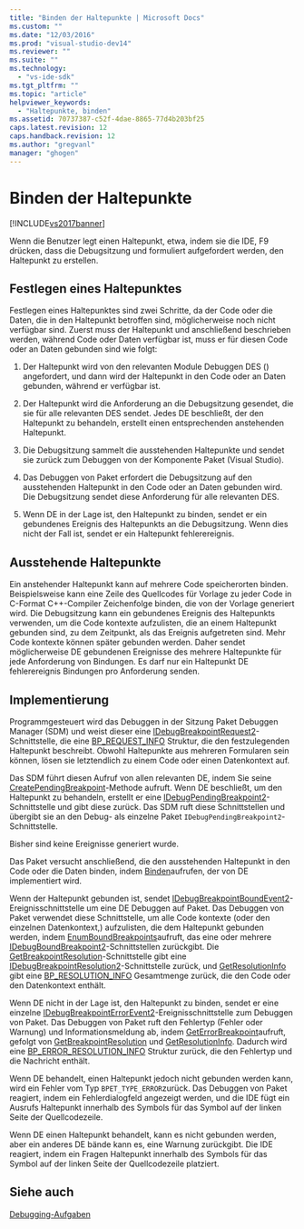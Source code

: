 ```yaml
---
title: "Binden der Haltepunkte | Microsoft Docs"
ms.custom: ""
ms.date: "12/03/2016"
ms.prod: "visual-studio-dev14"
ms.reviewer: ""
ms.suite: ""
ms.technology: 
  - "vs-ide-sdk"
ms.tgt_pltfrm: ""
ms.topic: "article"
helpviewer_keywords: 
  - "Haltepunkte, binden"
ms.assetid: 70737387-c52f-4dae-8865-77d4b203bf25
caps.latest.revision: 12
caps.handback.revision: 12
ms.author: "gregvanl"
manager: "ghogen"
---
```

# Binden der Haltepunkte
[!INCLUDE[vs2017banner](../../code-quality/includes/vs2017banner.md)]

Wenn die Benutzer legt einen Haltepunkt, etwa, indem sie die IDE, F9 drücken, dass die Debugsitzung und formuliert aufgefordert werden, den Haltepunkt zu erstellen.  
  
## Festlegen eines Haltepunktes  
 Festlegen eines Haltepunktes sind zwei Schritte, da der Code oder die Daten, die in den Haltepunkt betroffen sind, möglicherweise noch nicht verfügbar sind.  Zuerst muss der Haltepunkt und anschließend beschrieben werden, während Code oder Daten verfügbar ist, muss er für diesen Code oder an Daten gebunden sind wie folgt:  
  
1.  Der Haltepunkt wird von den relevanten Module Debuggen DES \(\) angefordert, und dann wird der Haltepunkt in den Code oder an Daten gebunden, während er verfügbar ist.  
  
2.  Der Haltepunkt wird die Anforderung an die Debugsitzung gesendet, die sie für alle relevanten DES sendet.  Jedes DE beschließt, der den Haltepunkt zu behandeln, erstellt einen entsprechenden anstehenden Haltepunkt.  
  
3.  Die Debugsitzung sammelt die ausstehenden Haltepunkte und sendet sie zurück zum Debuggen von der Komponente Paket \(Visual Studio\).  
  
4.  Das Debuggen von Paket erfordert die Debugsitzung auf den ausstehenden Haltepunkt in den Code oder an Daten gebunden wird.  Die Debugsitzung sendet diese Anforderung für alle relevanten DES.  
  
5.  Wenn DE in der Lage ist, den Haltepunkt zu binden, sendet er ein gebundenes Ereignis des Haltepunkts an die Debugsitzung.  Wenn dies nicht der Fall ist, sendet er ein Haltepunkt fehlerereignis.  
  
## Ausstehende Haltepunkte  
 Ein anstehender Haltepunkt kann auf mehrere Code speicherorten binden.  Beispielsweise kann eine Zeile des Quellcodes für Vorlage zu jeder Code in C\-Format C\+\+\-Compiler Zeichenfolge binden, die von der Vorlage generiert wird.  Die Debugsitzung kann ein gebundenes Ereignis des Haltepunkts verwenden, um die Code kontexte aufzulisten, die an einem Haltepunkt gebunden sind, zu dem Zeitpunkt, als das Ereignis aufgetreten sind.  Mehr Code kontexte können später gebunden werden. Daher sendet möglicherweise DE gebundenen Ereignisse des mehrere Haltepunkte für jede Anforderung von Bindungen.  Es darf nur ein Haltepunkt DE fehlerereignis Bindungen pro Anforderung senden.  
  
## Implementierung  
 Programmgesteuert wird das Debuggen in der Sitzung Paket Debuggen Manager \(SDM\) und weist dieser eine [IDebugBreakpointRequest2](../../extensibility/debugger/reference/idebugbreakpointrequest2.md)\-Schnittstelle, die eine [BP\_REQUEST\_INFO](../../extensibility/debugger/reference/bp-request-info.md) Struktur, die den festzulegenden Haltepunkt beschreibt.  Obwohl Haltepunkte aus mehreren Formularen sein können, lösen sie letztendlich zu einem Code oder einen Datenkontext auf.  
  
 Das SDM führt diesen Aufruf von allen relevanten DE, indem Sie seine [CreatePendingBreakpoint](../../extensibility/debugger/reference/idebugengine2-creatependingbreakpoint.md)\-Methode aufruft.  Wenn DE beschließt, um den Haltepunkt zu behandeln, erstellt er eine [IDebugPendingBreakpoint2](../../extensibility/debugger/reference/idebugpendingbreakpoint2.md)\-Schnittstelle und gibt diese zurück.  Das SDM ruft diese Schnittstellen und übergibt sie an den Debug\- als einzelne Paket `IDebugPendingBreakpoint2`\-Schnittstelle.  
  
 Bisher sind keine Ereignisse generiert wurde.  
  
 Das Paket versucht anschließend, die den ausstehenden Haltepunkt in den Code oder die Daten binden, indem [Binden](../../extensibility/debugger/reference/idebugpendingbreakpoint2-bind.md)aufrufen, der von DE implementiert wird.  
  
 Wenn der Haltepunkt gebunden ist, sendet [IDebugBreakpointBoundEvent2](../../extensibility/debugger/reference/idebugbreakpointboundevent2.md)\-Ereignisschnittstelle um eine DE Debuggen auf Paket.  Das Debuggen von Paket verwendet diese Schnittstelle, um alle Code kontexte \(oder den einzelnen Datenkontext,\) aufzulisten, die dem Haltepunkt gebunden werden, indem [EnumBoundBreakpoints](../../extensibility/debugger/reference/idebugbreakpointboundevent2-enumboundbreakpoints.md)aufruft, das eine oder mehrere [IDebugBoundBreakpoint2](../../extensibility/debugger/reference/idebugboundbreakpoint2.md)\-Schnittstellen zurückgibt.  Die [GetBreakpointResolution](../../extensibility/debugger/reference/idebugboundbreakpoint2-getbreakpointresolution.md)\-Schnittstelle gibt eine [IDebugBreakpointResolution2](../../extensibility/debugger/reference/idebugbreakpointresolution2.md)\-Schnittstelle zurück, und [GetResolutionInfo](../../extensibility/debugger/reference/idebugbreakpointresolution2-getresolutioninfo.md) gibt eine [BP\_RESOLUTION\_INFO](../../extensibility/debugger/reference/bp-resolution-info.md) Gesamtmenge zurück, die den Code oder den Datenkontext enthält.  
  
 Wenn DE nicht in der Lage ist, den Haltepunkt zu binden, sendet er eine einzelne [IDebugBreakpointErrorEvent2](../../extensibility/debugger/reference/idebugbreakpointerrorevent2.md)\-Ereignisschnittstelle zum Debuggen von Paket.  Das Debuggen von Paket ruft den Fehlertyp \(Fehler oder Warnung\) und Informationsmeldung ab, indem [GetErrorBreakpoint](../../extensibility/debugger/reference/idebugbreakpointerrorevent2-geterrorbreakpoint.md)aufruft, gefolgt von [GetBreakpointResolution](../../extensibility/debugger/reference/idebugerrorbreakpoint2-getbreakpointresolution.md) und [GetResolutionInfo](../../extensibility/debugger/reference/idebugerrorbreakpointresolution2-getresolutioninfo.md).  Dadurch wird eine [BP\_ERROR\_RESOLUTION\_INFO](../../extensibility/debugger/reference/bp-error-resolution-info.md) Struktur zurück, die den Fehlertyp und die Nachricht enthält.  
  
 Wenn DE behandelt, einen Haltepunkt jedoch nicht gebunden werden kann, wird ein Fehler vom Typ `BPET_TYPE_ERROR`zurück.  Das Debuggen von Paket reagiert, indem ein Fehlerdialogfeld angezeigt werden, und die IDE fügt ein Ausrufs Haltepunkt innerhalb des Symbols für das Symbol auf der linken Seite der Quellcodezeile.  
  
 Wenn DE einen Haltepunkt behandelt, kann es nicht gebunden werden, aber ein anderes DE bände kann es, eine Warnung zurückgibt.  Die IDE reagiert, indem ein Fragen Haltepunkt innerhalb des Symbols für das Symbol auf der linken Seite der Quellcodezeile platziert.  
  
## Siehe auch  
 [Debugging\-Aufgaben](../../extensibility/debugger/debugging-tasks.md)